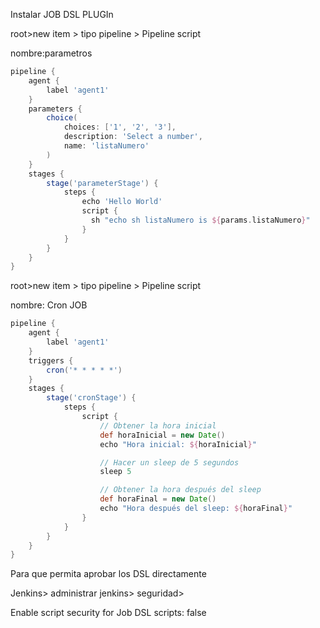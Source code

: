 
Instalar JOB DSL PLUGIn

root>new item > tipo pipeline > Pipeline script

nombre:parametros


```groovy
pipeline {
    agent {
        label 'agent1'
    }
    parameters {
        choice(
            choices: ['1', '2', '3'],
            description: 'Select a number',
            name: 'listaNumero'
        )
    }
    stages {
        stage('parameterStage') {
            steps {
                echo 'Hello World'
                script {
                  sh "echo sh listaNumero is ${params.listaNumero}"
                }
            }
        }
    }
}
```
root>new item > tipo pipeline > Pipeline script

nombre: Cron JOB


```groovy
pipeline {
    agent {
        label 'agent1'
    }
    triggers {
        cron('* * * * *')
    }
    stages {
        stage('cronStage') {
            steps {
                script {
                    // Obtener la hora inicial
                    def horaInicial = new Date()
                    echo "Hora inicial: ${horaInicial}"

                    // Hacer un sleep de 5 segundos
                    sleep 5

                    // Obtener la hora después del sleep
                    def horaFinal = new Date()
                    echo "Hora después del sleep: ${horaFinal}"
                }
            }
        }
    }
}
```

Para que permita aprobar los DSL directamente

Jenkins> administrar jenkins> seguridad> 

Enable script security for Job DSL scripts: false 